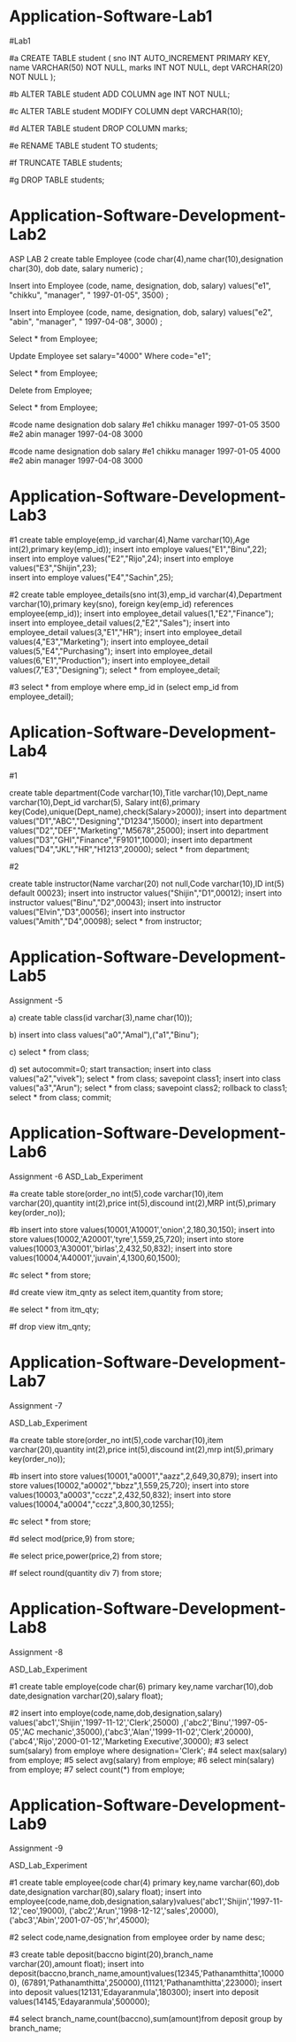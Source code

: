 # Application-Software-Lab1

 #Lab1

#a
CREATE TABLE student (
	sno INT AUTO_INCREMENT PRIMARY KEY,
    name VARCHAR(50) NOT NULL,
    marks INT NOT NULL,
    dept VARCHAR(20) NOT NULL
);

#b
ALTER TABLE student ADD COLUMN age INT NOT NULL;

#c
ALTER TABLE student MODIFY COLUMN dept VARCHAR(10); 

#d
ALTER TABLE student DROP COLUMN marks;

#e
RENAME TABLE student TO students;

#f
TRUNCATE TABLE students;

#g
DROP TABLE students;


# Application-Software-Development-Lab2

ASP LAB 2
create table Employee (code char(4),name char(10),designation char(30), dob date, salary numeric) ;

Insert into Employee (code, name, designation, dob, salary) values("e1", "chikku", "manager", " 1997-01-05", 3500) ;

Insert into Employee (code, name, designation, dob, salary) values("e2", "abin", "manager", " 1997-04-08", 3000) ;

Select * from Employee;

Update Employee set salary="4000" Where code="e1";

Select * from Employee;

Delete from Employee;

Select * from Employee;

#code	name	designation	dob	salary
#e1	chikku	manager	1997-01-05	3500
#e2	abin	manager	1997-04-08	3000

#code	name	designation	dob	salary
#e1	chikku	manager	1997-01-05	4000
#e2	abin	manager	1997-04-08	3000

# Application-Software-Development-Lab3

#1
create table employe(emp_id varchar(4),Name varchar(10),Age int(2),primary key(emp_id));
insert into employe values("E1","Binu",22); 
insert into employe values("E2","Rijo",24);
insert into employe values("E3","Shijin",23);  
insert into employe values("E4","Sachin",25);

#2
create table employee_details(sno int(3),emp_id varchar(4),Department varchar(10),primary key(sno),
foreign key(emp_id) references employee(emp_id));
insert into employee_detail values(1,"E2","Finance");
insert into employee_detail values(2,"E2","Sales");
insert into employee_detail values(3,"E1","HR");
insert into employee_detail values(4,"E3","Marketing");
insert into employee_detail values(5,"E4","Purchasing");
 insert into employee_detail values(6,"E1","Production");
 insert into employee_detail values(7,"E3","Designing");
 select * from employee_detail;

 #3
 select * from employe where emp_id in (select emp_id from employee_detail);

# Aplication-Software-Development-Lab4

#1

create table department(Code varchar(10),Title varchar(10),Dept_name varchar(10),Dept_id varchar(5),
Salary int(6),primary key(Code),unique(Dept_name),check(Salary>2000));
insert into department values("D1","ABC","Designing","D1234",15000);
insert into department values("D2","DEF","Marketing","M5678",25000);
insert into department values("D3","GHI","Finance","F9101",10000);
insert into department values("D4","JKL","HR","H1213",20000);
select * from department;

#2

create table instructor(Name varchar(20) not null,Code varchar(10),ID int(5) default 00023);
insert into instructor values("Shijin","D1",00012);
insert into instructor values("Binu","D2",00043);
insert into instructor values("Elvin","D3",00056);
insert into instructor values("Amith","D4",00098);
select * from instructor;

# Application-Software-Development-Lab5

Assignment -5

a)
create table class(id varchar(3),name char(10));

b)
insert into class values("a0","Amal"),("a1","Binu");

c)
select * from class;

d)
set autocommit=0;
start transaction;
insert into class values("a2","vivek");
select * from class;
savepoint class1;
insert into class values("a3","Arun");
select * from class;
savepoint class2;
rollback to class1;
select * from class;
commit;


# Application-Software-Development-Lab6

Assignment -6
ASD_Lab_Experiment

#a
create table store(order_no int(5),code varchar(10),item varchar(20),quantity int(2),price int(5),discound int(2),MRP int(5),primary key(order_no));

#b
insert into store values(10001,'A10001','onion',2,180,30,150);
insert into store values(10002,'A20001','tyre',1,559,25,720);
insert into store values(10003,'A30001','birlas',2,432,50,832);
insert into store values(10004,'A40001','juvain',4,1300,60,1500);

#c
select * from store;

#d
create view itm_qnty as select item,quantity from store;

#e
select * from itm_qty;

#f
drop view itm_qnty;


# Application-Software-Development- Lab7


Assignment -7

ASD_Lab_Experiment

#a
create table store(order_no int(5),code varchar(10),item varchar(20),quantity int(2),price int(5),discound int(2),mrp int(5),primary key(order_no));

#b
insert into store values(10001,"a0001","aazz",2,649,30,879);
insert into store values(10002,"a0002","bbzz",1,559,25,720);
insert into store values(10003,"a0003","cczz",2,432,50,832);
insert into store values(10004,"a0004","cczz",3,800,30,1255);

#c
select * from store;

#d
select mod(price,9) from store;

#e
select price,power(price,2) from store;

#f
select round(quantity div 7) from store;


# Application-Software-Development-Lab8

Assignment -8

ASD_Lab_Experiment

#1
create table employe(code char(6) primary key,name varchar(10),dob date,designation varchar(20),salary float);

#2
insert into employe(code,name,dob,designation,salary) values('abc1','Shijin','1997-11-12','Clerk',25000)
,('abc2','Binu','1997-05-05','AC mechanic',35000),('abc3','Alan','1999-11-02','Clerk',20000),
('abc4','Rijo','2000-01-12','Marketing Executive',30000);
#3
select sum(salary) from employe where designation='Clerk';
#4
select max(salary) from employe;
#5
select avg(salary) from employe;
#6
select min(salary) from employe;
#7
select count(*) from employe;

# Application-Software-Development-Lab9

Assignment -9

ASD_Lab_Experiment

#1
create table employee(code char(4) primary key,name varchar(60),dob date,designation varchar(80),salary float);
insert into employee(code,name,dob,designation,salary)values('abc1','Shijin','1997-11-12','ceo',19000),
('abc2','Arun','1998-12-12','sales',20000),('abc3','Abin','2001-07-05','hr',45000);

#2
select code,name,designation from employee order by name desc;

#3
create table deposit(baccno bigint(20),branch_name varchar(20),amount float);
insert into deposit(baccno,branch_name,amount)values(12345,'Pathanamthitta',100000),
(67891,'Pathanamthitta',250000),(11121,'Pathanamthitta',223000);
insert into deposit values(12131,'Edayaranmula',180300);
insert into deposit values(14145,'Edayaranmula',500000);

#4
select branch_name,count(baccno),sum(amount)from deposit group by  branch_name;
